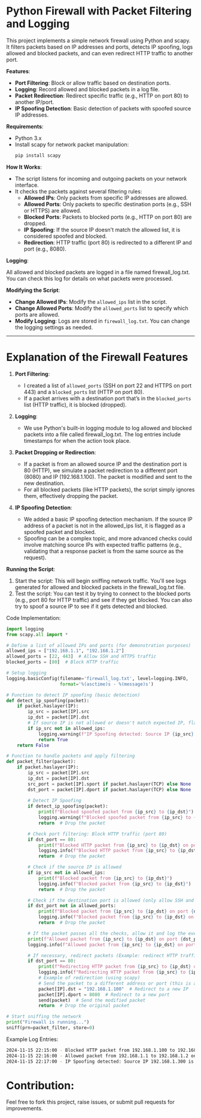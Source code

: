 # Python Firewall with Packet Filtering and Logging

This project implements a simple network firewall using Python and scapy. It filters packets based on IP addresses and ports, detects IP spoofing, logs allowed and blocked packets, and can even redirect HTTP traffic to another port.

**Features**:
- **Port Filtering**: Block or allow traffic based on destination ports.
- **Logging**: Record allowed and blocked packets in a log file.
- **Packet Redirection**: Redirect specific traffic (e.g., HTTP on port 80) to another IP/port.
- **IP Spoofing Detection**: Basic detection of packets with spoofed source IP addresses.


**Requirements**:
- Python 3.x
- Install scapy for network packet manipulation:
  ```bash
  pip install scapy
  ```

 **How It Works**:
- The script listens for incoming and outgoing packets on your network interface.
- It checks the packets against several filtering rules:
    - **Allowed IPs**: Only packets from specific IP addresses are allowed.
    - **Allowed Ports**: Only packets to specific destination ports (e.g., SSH or HTTPS) are allowed.
    - **Blocked Ports**: Packets to blocked ports (e.g., HTTP on port 80) are dropped.
    - **IP Spoofing**: If the source IP doesn't match the allowed list, it is considered spoofed and blocked.
    - **Redirection**: HTTP traffic (port 80) is redirected to a different IP and port (e.g., 8080).

**Logging**:

All allowed and blocked packets are logged in a file named firewall_log.txt. You can check this log for details on what packets were processed.


**Modifying the Script**:
- **Change Allowed IPs**: Modify the `allowed_ips` list in the script.
- **Change Allowed Ports**: Modify the `allowed_ports` list to specify which ports are allowed.
- **Modify Logging**: Logs are stored in `firewall_log.txt`. You can change the logging settings as needed.


---

# Explanation of the Firewall Features
1. **Port Filtering**:
    -  I created a list of `allowed_ports` (SSH on port 22 and HTTPS on port 443) and a `blocked_ports` list (HTTP on port 80).
    -  If a packet arrives with a destination port that’s in the `blocked_ports` list (HTTP traffic), it is blocked (dropped).

2. **Logging**:
    -  We use Python's built-in logging module to log allowed and blocked packets into a file called firewall_log.txt. The log entries include timestamps for when the action took place.

3. **Packet Dropping or Redirection**:
    -  If a packet is from an allowed source IP and the destination port is 80 (HTTP), we simulate a packet redirection to a different port (8080) and IP (192.168.1.100). The packet is modified and sent to the new destination.
    -  For all blocked packets (like HTTP packets), the script simply ignores them, effectively dropping the packet.

4. **IP Spoofing Detection**:
    -  We added a basic IP spoofing detection mechanism. If the source IP address of a packet is not in the allowed_ips list, it is flagged as a spoofed packet and blocked.
    -  Spoofing can be a complex topic, and more advanced checks could involve matching source IPs with expected traffic patterns (e.g., validating that a response packet is from the same source as the request).

**Running the Script**:
  1. Start the script: This will begin sniffing network traffic. You'll see logs generated for allowed and blocked packets in the firewall_log.txt file.
  2. Test the script: You can test it by trying to connect to the blocked ports (e.g., port 80 for HTTP traffic) and see if they get blocked. You can also try to spoof a source IP to see if it gets detected and blocked.

Code Implementation:
```python
import logging
from scapy.all import *

# Define a list of allowed IPs and ports (for demonstration purposes)
allowed_ips = ["192.168.1.1", "192.168.1.2"]
allowed_ports = [22, 443]  # Allow SSH and HTTPS traffic
blocked_ports = [80]  # Block HTTP traffic

# Setup logging
logging.basicConfig(filename='firewall_log.txt', level=logging.INFO,
                    format='%(asctime)s - %(message)s')

# Function to detect IP spoofing (basic detection)
def detect_ip_spoofing(packet):
    if packet.haslayer(IP):
        ip_src = packet[IP].src
        ip_dst = packet[IP].dst
        # If source IP is not allowed or doesn't match expected IP, flag it as spoofed
        if ip_src not in allowed_ips:
            logging.warning(f"IP Spoofing detected: Source IP {ip_src} is not in allowed list.")
            return True
    return False

# Function to handle packets and apply filtering
def packet_filter(packet):
    if packet.haslayer(IP):
        ip_src = packet[IP].src
        ip_dst = packet[IP].dst
        src_port = packet[IP].sport if packet.haslayer(TCP) else None
        dst_port = packet[IP].dport if packet.haslayer(TCP) else None
        
        # Detect IP Spoofing
        if detect_ip_spoofing(packet):
            print(f"Blocked spoofed packet from {ip_src} to {ip_dst}")
            logging.warning(f"Blocked spoofed packet from {ip_src} to {ip_dst}")
            return  # Drop the packet

        # Check port filtering: Block HTTP traffic (port 80)
        if dst_port == 80:
            print(f"Blocked HTTP packet from {ip_src} to {ip_dst} on port {dst_port}")
            logging.info(f"Blocked HTTP packet from {ip_src} to {ip_dst} on port {dst_port}")
            return  # Drop the packet

        # Check if the source IP is allowed
        if ip_src not in allowed_ips:
            print(f"Blocked packet from {ip_src} to {ip_dst}")
            logging.info(f"Blocked packet from {ip_src} to {ip_dst}")
            return  # Drop the packet

        # Check if the destination port is allowed (only allow SSH and HTTPS)
        if dst_port not in allowed_ports:
            print(f"Blocked packet from {ip_src} to {ip_dst} on port {dst_port}")
            logging.info(f"Blocked packet from {ip_src} to {ip_dst} on port {dst_port}")
            return  # Drop the packet

        # If the packet passes all the checks, allow it and log the event
        print(f"Allowed packet from {ip_src} to {ip_dst} on port {dst_port}")
        logging.info(f"Allowed packet from {ip_src} to {ip_dst} on port {dst_port}")

        # If necessary, redirect packets (Example: redirect HTTP traffic to a different port)
        if dst_port == 80:
            print(f"Redirecting HTTP packet from {ip_src} to {ip_dst} on port {dst_port}")
            logging.info(f"Redirecting HTTP packet from {ip_src} to {ip_dst} on port {dst_port}")
            # Example of redirection (using scapy)
            # Send the packet to a different address or port (this is a simple example)
            packet[IP].dst = "192.168.1.100"  # Redirect to a new IP
            packet[IP].dport = 8080  # Redirect to a new port
            send(packet)  # Send the modified packet
            return  # Drop the original packet

# Start sniffing the network
print("Firewall is running...")
sniff(prn=packet_filter, store=0)
```

Example Log Entries:
```bash
2024-11-15 22:15:00 - Blocked HTTP packet from 192.168.1.100 to 192.168.1.2 on port 80
2024-11-15 22:16:00 - Allowed packet from 192.168.1.1 to 192.168.1.2 on port 443
2024-11-15 22:17:00 - IP Spoofing detected: Source IP 192.168.1.300 is not in allowed list
```

# Contribution:
Feel free to fork this project, raise issues, or submit pull requests for improvements.
